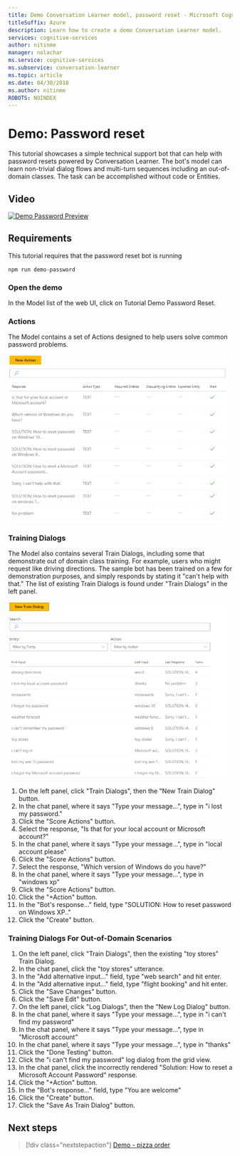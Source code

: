 ```yaml
---
title: Demo Conversation Learner model, password reset - Microsoft Cognitive Services | Microsoft Docs
titleSuffix: Azure
description: Learn how to create a demo Conversation Learner model.
services: cognitive-services
author: nitinme
manager: nolachar
ms.service: cognitive-services
ms.subservice: conversation-learner
ms.topic: article
ms.date: 04/30/2018
ms.author: nitinme
ROBOTS: NOINDEX
---
```


# Demo: Password reset
This tutorial showcases a simple technical support bot that can help with password resets powered by Conversation Learner. The bot's model can learn non-trivial dialog flows and multi-turn sequences including an out-of-domain classes. The task can be accomplished without code or Entities.

## Video

[![Demo Password Preview](https://aka.ms/cl_Tutorial_v3_DemoPassword_Preview)](https://aka.ms/cl_Tutorial_v3_DemoPassword)

## Requirements
This tutorial requires that the password reset bot is running

	npm run demo-password

### Open the demo

In the Model list of the web UI, click on Tutorial Demo Password Reset. 

### Actions

The Model contains a set of Actions designed to help users solve common password problems.

![](../media/tutorial_pw_reset_actions.PNG)

### Training Dialogs

The Model also contains several Train Dialogs, including some that demonstrate out of domain class training. For example, users who might request like driving directions. The sample bot has been trained on a few for demonstration purposes, and simply responds by stating it "can't help with that." The list of existing Train Dialogs is found under "Train Dialogs" in the left panel.

![](../media/tutorial_pw_reset_entities.PNG)

1. On the left panel, click "Train Dialogs", then the "New Train Dialog" button.
2. In the chat panel, where it says "Type your message...", type in "i lost my password."
3. Click the "Score Actions" button.
4. Select the response, "Is that for your local account or Microsoft account?"
5. In the chat panel, where it says "Type your message...", type in "local account please"
6. Click the "Score Actions" button.
7. Select the response, "Which version of Windows do you have?"
8. In the chat panel, where it says "Type your message...", type in "windows xp"
9. Click the "Score Actions" button.
10. Click the "+Action" button.
11. In the "Bot's response..." field, type "SOLUTION: How to reset password on Windows XP.."
12. Click the "Create" button.

### Training Dialogs For Out-of-Domain Scenarios

1. On the left panel, click "Train Dialogs", then the existing "toy stores" Train Dialog.
2. In the chat panel, click the "toy stores" utterance.
3. In the "Add alternative input..." field, type "web search" and hit enter.
4. In the "Add alternative input..." field, type "flight booking" and hit enter.
5. Click the "Save Changes" button.
6. Click the "Save Edit" button.
7. On the left panel, click "Log Dialogs", then the "New Log Dialog" button.
8. In the chat panel, where it says "Type your message...", type in "i can't find my password"
9. In the chat panel, where it says "Type your message...", type in "Microsoft account"
10. In the chat panel, where it says "Type your message...", type in "thanks"
11. Click the "Done Testing" button.
12. Click the "i can't find my password" log dialog from the grid view.
13. In the chat panel, click the incorrectly rendered "Solution: How to reset a Microsoft Account Password" response.
14. Click the "+Action" button.
15. In the "Bot's response..." field, type "You are welcome"
16. Click the "Create" button.
17. Click the "Save As Train Dialog" button.

## Next steps

> [!div class="nextstepaction"]
> [Demo - pizza order](./demo-pizza-order.md)
